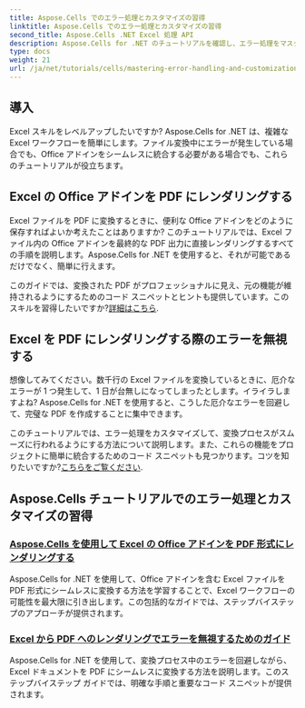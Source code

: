 ```yaml
---
title: Aspose.Cells でのエラー処理とカスタマイズの習得
linktitle: Aspose.Cells でのエラー処理とカスタマイズの習得
second_title: Aspose.Cells .NET Excel 処理 API
description: Aspose.Cells for .NET のチュートリアルを確認し、エラー処理をマスターし、Excel ワークフローをカスタマイズし、シームレスなガイドを使用して Office アドインを PDF に変換します。
type: docs
weight: 21
url: /ja/net/tutorials/cells/mastering-error-handling-and-customization/
---
```

## 導入

Excel スキルをレベルアップしたいですか? Aspose.Cells for .NET は、複雑な Excel ワークフローを簡単にします。ファイル変換中にエラーが発生している場合でも、Office アドインをシームレスに統合する必要がある場合でも、これらのチュートリアルが役立ちます。  

## Excel の Office アドインを PDF にレンダリングする  

Excel ファイルを PDF に変換するときに、便利な Office アドインをどのように保存すればよいか考えたことはありますか? このチュートリアルでは、Excel ファイル内の Office アドインを最終的な PDF 出力に直接レンダリングするすべての手順を説明します。Aspose.Cells for .NET を使用すると、それが可能であるだけでなく、簡単に行えます。  

このガイドでは、変換された PDF がプロフェッショナルに見え、元の機能が維持されるようにするためのコード スニペットとヒントも提供しています。このスキルを習得したいですか?[詳細はこちら](./render-office-add-ins-in-excel-to-pdf-format/).  

## Excel を PDF にレンダリングする際のエラーを無視する  

想像してみてください。数千行の Excel ファイルを変換しているときに、厄介なエラーが 1 つ発生して、1 日が台無しになってしまったとします。イライラしますよね? Aspose.Cells for .NET を使用すると、こうした厄介なエラーを回避して、完璧な PDF を作成することに集中できます。  

このチュートリアルでは、エラー処理をカスタマイズして、変換プロセスがスムーズに行われるようにする方法について説明します。また、これらの機能をプロジェクトに簡単に統合するためのコード スニペットも見つかります。コツを知りたいですか?[こちらをご覧ください](./guide-ignore-errors-in-excel/).  

## Aspose.Cells チュートリアルでのエラー処理とカスタマイズの習得
### [Aspose.Cells を使用して Excel の Office アドインを PDF 形式にレンダリングする](./render-office-add-ins-in-excel-to-pdf-format/)
Aspose.Cells for .NET を使用して、Office アドインを含む Excel ファイルを PDF 形式にシームレスに変換する方法を学習することで、Excel ワークフローの可能性を最大限に引き出します。この包括的なガイドでは、ステップバイステップのアプローチが提供されます。
### [Excel から PDF へのレンダリングでエラーを無視するためのガイド](./guide-ignore-errors-in-excel/)
Aspose.Cells for .NET を使用して、変換プロセス中のエラーを回避しながら、Excel ドキュメントを PDF にシームレスに変換する方法を説明します。このステップバイステップ ガイドでは、明確な手順と重要なコード スニペットが提供されます。